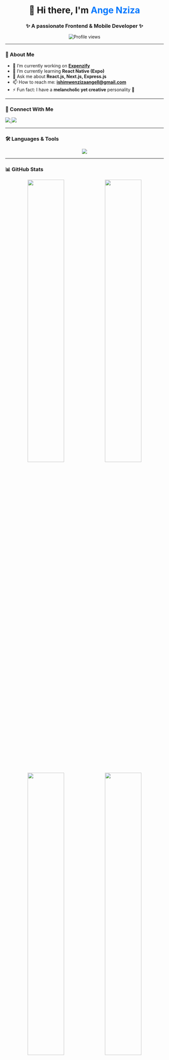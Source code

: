 <h1 align="center">👋 Hi there, I'm <span style="color:#0078FF;">Ange Nziza</span></h1>
<h3 align="center">✨ A passionate Frontend & Mobile Developer ✨</h3>

<p align="center">
  <img src="https://komarev.com/ghpvc/?username=ange884&label=Profile%20views&color=0e75b6&style=flat" alt="Profile views" />
</p>

---

### 🧠 About Me

- 🔭 I’m currently working on [**Expenzify**](https://github.com/Ange884/Expenzify.git)  
- 🌱 I’m currently learning **React Native (Expo)**  
- 💬 Ask me about **React.js, Next.js, Express.js**  
- 📫 How to reach me: **ishimwenzizaangell@gmail.com**  
- ⚡ Fun fact: I have a **melancholic yet creative** personality 🌙  

---

### 🤝 Connect With Me

<p align="left">
  <a href="https://linkedin.com/in/ange nziza" target="_blank">
    <img src="https://img.shields.io/badge/LinkedIn-%230077B5.svg?style=for-the-badge&logo=linkedin&logoColor=white"/>
  </a>
  <a href="https://instagram.com/i___nziza" target="_blank">
    <img src="https://img.shields.io/badge/Instagram-%23E4405F.svg?style=for-the-badge&logo=instagram&logoColor=white"/>
  </a>
</p>

---

### 🛠️ Languages & Tools

<p align="center">
  <img src="https://skillicons.dev/icons?i=react,reactnative,nextjs,js,ts,html,css,tailwind,bootstrap,bulma,nodejs,express,mongodb,mysql,postgres,redis,python,java,c,git,figma,xd,ai,ps,linux,flutter,vue,svelte" />
</p>

---

### 📊 GitHub Stats

<p align="center">
  <img width="48%" src="https://github-readme-stats.vercel.app/api?username=ange884&show_icons=true&theme=tokyonight" />
  <img width="48%" src="https://github-readme-streak-stats.herokuapp.com/?user=ange884&theme=tokyonight" />
</p>

<p align="center">
  <img width="48%" src="https://github-readme-stats.vercel.app/api/top-langs?username=ange884&layout=compact&theme=tokyonight" />
  <img width="48%" src="https://github-profile-trophy.vercel.app/?username=ange884&theme=algolia&margin-w=15" />
</p>

---

### 💬 Quote that Inspires Me
> “Code is like poetry — it’s not just about solving problems, it’s about expressing creativity.”

---

<p align="center">💙 Thanks for visiting! Let’s build something amazing together 🚀</p>
